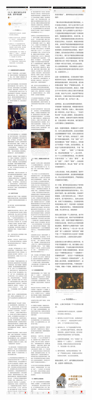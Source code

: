 ![](../../images/2017年06月/XY0623国王为什么只可以杀，但不可以审.jpg)
![](../../images/2017年06月/XY0623国王为什么只可以杀，但不可以审2.jpg)
![](../../images/2017年06月/XY0623国王为什么只可以杀，但不可以审3.jpg)
